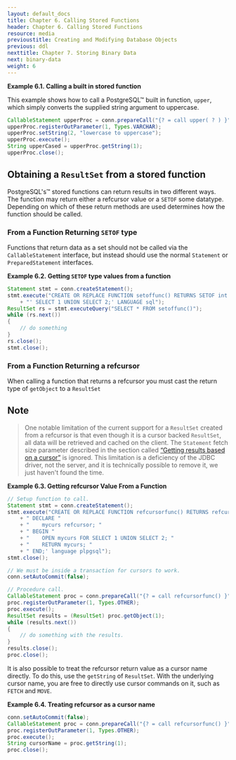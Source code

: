 ```yaml
---
layout: default_docs
title: Chapter 6. Calling Stored Functions
header: Chapter 6. Calling Stored Functions
resource: media
previoustitle: Creating and Modifying Database Objects
previous: ddl
nexttitle: Chapter 7. Storing Binary Data
next: binary-data
weight: 6
---
```


<a name="call-function-example"></a>
**Example 6.1. Calling a built in stored function**

This example shows how to call a PostgreSQL™ built in function, `upper`, which
simply converts the supplied string argument to uppercase.

```java
CallableStatement upperProc = conn.prepareCall("{? = call upper( ? ) }");
upperProc.registerOutParameter(1, Types.VARCHAR);
upperProc.setString(2, "lowercase to uppercase");
upperProc.execute();
String upperCased = upperProc.getString(1);
upperProc.close();
```

<a name="callproc-resultset"></a>
## Obtaining a `ResultSet` from a stored function

PostgreSQL's™ stored functions can return results in two different ways. The
function may return either a refcursor value or a `SETOF` some datatype.  Depending
on which of these return methods are used determines how the function should be
called.

<a name="callproc-resultset-setof"></a>
### From a Function Returning `SETOF` type

Functions that return data as a set should not be called via the `CallableStatement`
interface, but instead should use the normal `Statement` or `PreparedStatement`
interfaces.

<a name="setof-resultset"></a>
**Example 6.2. Getting `SETOF` type values from a function**

```java
Statement stmt = conn.createStatement();
stmt.execute("CREATE OR REPLACE FUNCTION setoffunc() RETURNS SETOF int AS "
    + "' SELECT 1 UNION SELECT 2;' LANGUAGE sql");
ResultSet rs = stmt.executeQuery("SELECT * FROM setoffunc()");
while (rs.next())
{
    // do something
}
rs.close();
stmt.close();
```

<a name="callproc-resultset-refcursor"></a>
### From a Function Returning a refcursor

When calling a function that returns a refcursor you must cast the return type of
`getObject` to a `ResultSet`

## Note

> One notable limitation of the current support for a `ResultSet` created from
a refcursor is that even though it is a cursor backed `ResultSet`, all data will
be retrieved and cached on the client. The `Statement` fetch size parameter
described in the section called [“Getting results based on a cursor”](query#query-with-cursor)
is ignored. This limitation is a deficiency of the JDBC driver, not the server,
and it is technically possible to remove it, we just haven't found the time.

<a name="get-refcursor-from-function-call"></a>
**Example 6.3. Getting refcursor Value From a Function**

```java
// Setup function to call.
Statement stmt = conn.createStatement();
stmt.execute("CREATE OR REPLACE FUNCTION refcursorfunc() RETURNS refcursor AS '"
    + " DECLARE "
    + "    mycurs refcursor; "
    + " BEGIN "
    + "    OPEN mycurs FOR SELECT 1 UNION SELECT 2; "
    + "    RETURN mycurs; "
    + " END;' language plpgsql");
stmt.close();

// We must be inside a transaction for cursors to work.
conn.setAutoCommit(false);

// Procedure call.
CallableStatement proc = conn.prepareCall("{? = call refcursorfunc() }");
proc.registerOutParameter(1, Types.OTHER);
proc.execute();
ResultSet results = (ResultSet) proc.getObject(1);
while (results.next())
{
    // do something with the results.
}
results.close();
proc.close();
```

It is also possible to treat the refcursor return value as a cursor name directly.
To do this, use the `getString` of `ResultSet`. With the underlying cursor name,
you are free to directly use cursor commands on it, such as `FETCH` and `MOVE`.

<a name="refcursor-string-example"></a>
**Example 6.4. Treating refcursor as a cursor name**

```java
conn.setAutoCommit(false);
CallableStatement proc = conn.prepareCall("{? = call refcursorfunc() }");
proc.registerOutParameter(1, Types.OTHER);
proc.execute();
String cursorName = proc.getString(1);
proc.close();
```

